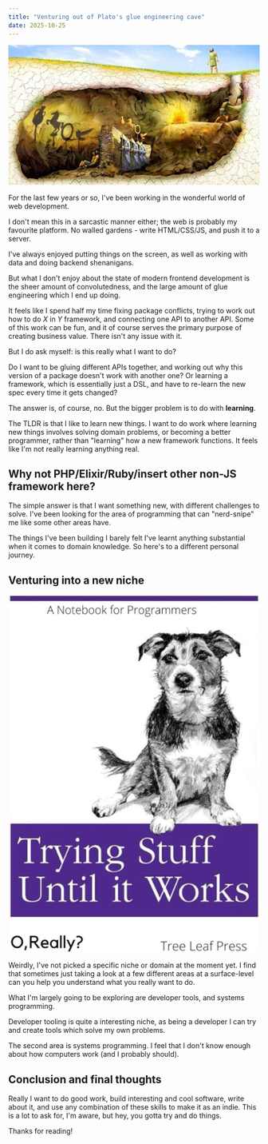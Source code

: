 ```yaml
---
title: "Venturing out of Plato's glue engineering cave"
date: 2025-10-25
---
```


![](../assets/venturing-out-of-platos-cave/cover.jpg)

For the last few years or so, I've been working in the wonderful world of web development.

I don't mean this in a sarcastic manner either; the web is probably my favourite platform. No walled gardens - write HTML/CSS/JS, and push it to a server.

I've always enjoyed putting things on the screen, as well as working with data and doing backend shenanigans.

But what I don't enjoy about the state of modern frontend development is the sheer amount of convolutedness, and the large amount of glue engineering which I end up doing.

It feels like I spend half my time fixing package conflicts, trying to work out how to do *X* in *Y* framework, and connecting one API to another API. Some of this work can be fun, and it of course serves the primary purpose of creating business value. There isn't any issue with it.

But I do ask myself: is this really what I want to do?

Do I want to be gluing different APIs together, and working out why this version of a package doesn't work with another one? Or learning a framework, which is essentially just a DSL, and have to re-learn the new spec every time it gets changed?

The answer is, of course, no. But the bigger problem is to do with **learning**.

The TLDR is that I like to learn new things. I want to do work where learning new things involves solving domain problems, or becoming a better programmer, rather than "learning" how a new framework functions. It feels like I'm not really learning anything real.

## Why not PHP/Elixir/Ruby/insert other non-JS framework here?

The simple answer is that I want something new, with different challenges to solve. I've been looking for the area of programming that can "nerd-snipe" me like some other areas have.

The things I've been building I barely felt I've learnt anything substantial when it comes to domain knowledge. So here's to a different personal journey.

## Venturing into a new niche

![](../assets/venturing-out-of-platos-cave/meme.jpeg)

Weirdly, I've not picked a specific niche or domain at the moment yet. I find that sometimes just taking a look at a few different areas at a surface-level can you help you understand what you really want to do.

What I'm largely going to be exploring are developer tools, and systems programming.

Developer tooling is quite a interesting niche, as being a developer I can try and create tools which solve my own problems.

The second area is systems programming. I feel that I don't know enough about how computers work (and I probably should).

## Conclusion and final thoughts

Really I want to do good work, build interesting and cool software, write about it, and use any combination of these skills to make it as an indie. This is a lot to ask for, I'm aware, but hey, you gotta try and do things.

Thanks for reading!
